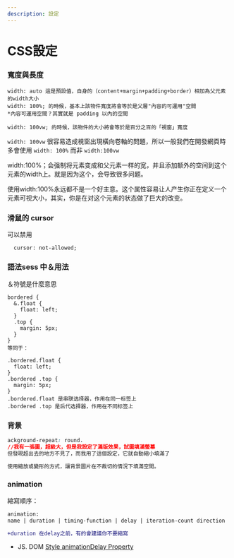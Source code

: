 ```yaml
---
description: 設定
---
```


# CSS設定

### 寬度與長度

```
width: auto 這是預設值，自身的（content+margin+padding+border）相加為父元素的width大小
width: 100%; 的時候，基本上該物件寬度將會等於是父層"內容的可運用"空間
*內容可運用空間？其實就是 padding 以內的空間

width: 100vw; 的時候，該物件的大小將會等於是百分之百的「視窗」寬度
```

`width: 100vw` 很容易造成視窗出現橫向卷軸的問題，所以一般我們在開發網頁時多會使用 `width: 100%` 而非 `width:100vw`

width:100%；会强制将元素变成和父元素一样的宽，并且添加额外的空间到这个元素的width上。就是因为这个，会导致很多问题。

使用width:100%永远都不是一个好主意。这个属性容易让人产生你正在定义一个元素可视大小，其实，你是在对这个元素的状态做了巨大的改变。

###

### 滑鼠的 cursor ​

可以​禁用

```
  cursor: not-allowed;​
```



### 語法sess ​中＆用法

＆符號是什麼意思

```
bordered {
  &.float {
    float: left; 
  }
  .top {
    margin: 5px; 
  }
}
等同于：

.bordered.float {
  float: left; 
}
.bordered .top {
  margin: 5px;
}
.bordered.float 是串联选择器，作用在同一标签上
.bordered .top 是后代选择器，作用在不同标签上

```

### 背景

```css
ackground-repeat: round. 
//我有一張圖，超級大，但是我設定了滿版效果，試圖填滿螢幕
但發現超出去的地方不見了，而我用了這個設定，它就自動縮小填滿了

使用縮放或變形的方式，讓背景圖片在不裁切的情況下填滿空間。
```

### animation

縮寫順序：

```diff
animation: 
name | duration | timing-function | delay | iteration-count direction | fill-mode | play-state;

+duration 在delay之前，有的會建議你不要縮寫
```

* JS. DOM [Style animationDelay Property](https://www.w3schools.com/jsref/prop\_style\_animationdelay.asp)
